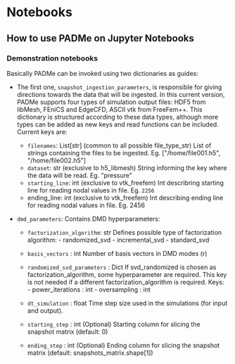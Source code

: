 # Notebooks

## How to use PADMe on Jupyter Notebooks

### Demonstration notebooks

Basically PADMe can be invoked using two dictionaries as guides:
- The first one, `snapshot_ingestion_parameters`, is responsible for giving directions towards the data that will be ingested. In this current version, PADMe supports four types of simulation output files: HDF5 from libMesh, FEniCS and EdgeCFD, ASCII vtk from FreeFem++. This dictionary is structured according to these data types, although more types can be added as new keys and read functions can be included. Current keys are:
  - `filenames`: List[str] (common to all possible file_type_str)
      List of strings containing the files to be ingested.
      Eg. ["/home/file001.h5", "/home/file002.h5"]
  - `dataset`: str (exclusive to h5_libmesh)
      String informing the key where the data will be read.
      Eg. "pressure"
  - `starting_line`: int (exclusive to vtk_freefem)
      Int describring starting line for reading nodal values in file.
      Eg. `2256`
  - ending_line: int (exclusive to vtk_freefem)
      Int describing ending line for reading nodal values in file.
      Eg. 2456



- `dmd_parameters`: Contains DMD hyperparameters:
  - `factorization_algorithm`: str
      Defines possible type of factorization algorithm:
          - randomized_svd
          - incremental_svd
          - standard_svd

  - `basis_vectors` : int
      Number of basis vectors in DMD modes (r)
  - `randomized_svd_parameters` : Dict
      If svd_randomized is chosen as factorization_algorithm,
      some hyperparameter are required. This key is not needed if
      a different factorization_algorithm is required.
          Keys:
          - power_iterations : int
          - oversampling : int
  - `dt_simulation` : float
      Time step size used in the simulations (for input and output).
  - `starting_step` : int (Optional)
      Starting column for slicing the snapshot matrix (default: 0)
  - `ending_step` : int (Optional)
      Ending column for slicing the snapshot matrix (default: snapshots_matrix.shape[1])
